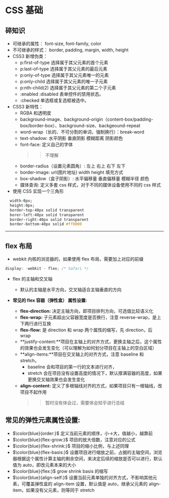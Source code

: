 # CSS 基础

## 碎知识

- 可继承的属性： font-size, font-family, color
- 不可继承的样式： border, padding, margin, width, height
- CSS3 新增伪类：
  - p:first-of-type 选择属于其父元素的首个元素
  - p:last-of-type 选择属于其父元素的最后元素
  - p:only-of-type 选择属于其父元素唯一的元素
  - p:only-child 选择属于其父元素的唯一子元素
  - p:nth-child(2) 选择属于其父元素的第二个子元素
  - :enabled :disabled 表单控件的禁用状态。
  - :checked 单选框或复选框被选中。
- CSS3 新特性：
  - RGBA 和透明度
  - background-image、background-origin（content-box/padding-box/border-box）、background-size、backgeound-repeat
  - word-wrap（长的、不可分割的单词，强制换行）：break-word
  - text-shadow: 水平阴影 垂直阴影 模糊距离 阴影颜色
  - font-face: 定义自己的字体
    > > 不理解
  - border-radius（设置元素圆角）: 左上 右上 右下 左下
  - border-image: url(图片地址) width height 填充方式
  - box-shadow（盒子阴影）: 水平偏移量 垂直偏移量 模糊半径 颜色
  - 媒体查询: 定义多套 css 样式，对于不同的媒体设备使用不同的 css 样式
- 使用 CSS 实现一个三角形

```css
  width:0px;
  height:0px;
  border-top:40px solid transparent
  borer-left:40px solid transparent
  border-right:40px solid transparent
  border-bottom:40px solid #ff0000
```

---

## flex 布局

- webkit 内核的浏览器的，如果使用 flex 布局，需要加上对应的前缀

```javascript
display: -webkit - flex; /* Safari */
```

- flex 的主轴和交叉轴

  - 默认的主轴是水平方向，交叉轴适合主轴垂直的方向

- **常见的 flex 容器（弹性盒） 属性设置:**
  - **flex-direction:** 决定主轴方向，即项目排列方向，可选值比较语义化
  - **flex-wrap:** 子元素超出父容器宽度是否换行，注意 reverse-wrap，是上下两行进行互换
  - **flex-flow:** 是 direction 和 wrap 两个属性的缩写，先 direction，后 wrap
  - **justify-content:**项目在主轴上的对齐方式，更换主轴之后，这个属性的效果也会发生变化（可以理解为如何划分项目在主轴上的空白区域）
  - **align-items:**项目在交叉轴上的对齐方式，注意 baseline 和 stretch，
    - baseline 会和项目的第一行的文本进行对齐，
    - stretch 会在项目没有设置高度的情况下，默认撑满容器的高度，如果更换交叉轴效果也会发生变化
  - **align-content:** 定义了多根轴线对齐的方式，如果项目只有一根轴线，改项目不起作用
    > > 暂时没有体会过，需要体会知乎进行总结

## **常见的弹性元素属性设置:**

- $\color{blue}{order:}$
  定义当前元素的顺序，小->大，值越小，越靠前
- $\color{blue}{flex-grow:}$
  项目的放大倍数，注意对应的公式
- $\color{blue}{flex-shrink:}$
  项目的缩小比例，与上述同理
- $\color{blue}{flex-basis:}$
  设置项目进行缩放之前，占据的主轴空间，浏览器根据这个属性计算主轴的剩余空间，来决定后续的缩放是否可以进行，默认值为 auto，即改元素本来的大小
- $\color{blue}{flex:}$
  grow shrink basis 的缩写
- $\color{blue}{align-self:}$
  设置当前元素单独的对齐方式，不影响其他元素，可覆盖弹性盒的 align-item 设置，默认值是 auto，继承父元素的 align-item，如果没有父元素，则等同于 stretch
